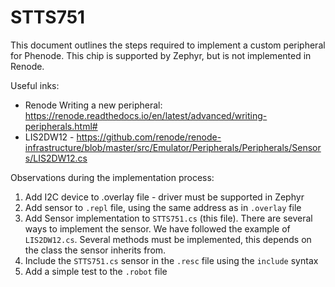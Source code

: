 # STTS751

This document outlines the steps required to implement a custom peripheral for
Phenode. This chip is supported by Zephyr, but is not implemented in Renode.

Useful inks:

- Renode Writing a new peripheral:
  <https://renode.readthedocs.io/en/latest/advanced/writing-peripherals.html#>
- LIS2DW12 -
  <https://github.com/renode/renode-infrastructure/blob/master/src/Emulator/Peripherals/Peripherals/Sensors/LIS2DW12.cs>

Observations during the implementation process:

1. Add I2C device to .overlay file - driver must be supported in Zephyr
2. Add sensor to `.repl` file, using the same address as in `.overlay` file
3. Add Sensor implementation to `STTS751.cs` (this file). There are several ways
   to implement the sensor. We have followed the example of `LIS2DW12.cs`.
   Several methods must be implemented, this depends on the class the sensor
   inherits from.
4. Include the `STTS751.cs` sensor in the `.resc` file using the `include`
   syntax
5. Add a simple test to the `.robot` file
